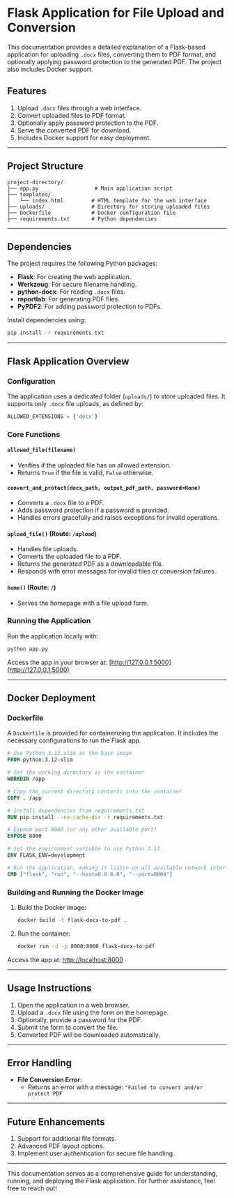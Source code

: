 # Flask Application for File Upload and Conversion

This documentation provides a detailed explanation of a Flask-based application for uploading `.docx` files, converting them to PDF format, and optionally applying password protection to the generated PDF. The project also includes Docker support.

## Features
1. Upload `.docx` files through a web interface.
2. Convert uploaded files to PDF format.
3. Optionally apply password protection to the PDF.
4. Serve the converted PDF for download.
5. Includes Docker support for easy deployment.

---

## Project Structure

```
project-directory/
├── app.py                  # Main application script
├── templates/
│   └── index.html         # HTML template for the web interface
├── uploads/               # Directory for storing uploaded files
├── Dockerfile             # Docker configuration file
├── requirements.txt       # Python dependencies
```

---

## Dependencies

The project requires the following Python packages:

- **Flask**: For creating the web application.
- **Werkzeug**: For secure filename handling.
- **python-docx**: For reading `.docx` files.
- **reportlab**: For generating PDF files.
- **PyPDF2**: For adding password protection to PDFs.

Install dependencies using:

```bash
pip install -r requirements.txt
```

---

## Flask Application Overview

### Configuration

The application uses a dedicated folder (`uploads/`) to store uploaded files. It supports only `.docx` file uploads, as defined by:

```python
ALLOWED_EXTENSIONS = {'docx'}
```

### Core Functions

#### `allowed_file(filename)`

- Verifies if the uploaded file has an allowed extension.
- Returns `True` if the file is valid, `False` otherwise.

#### `convert_and_protect(docx_path, output_pdf_path, password=None)`

- Converts a `.docx` file to a PDF.
- Adds password protection if a password is provided.
- Handles errors gracefully and raises exceptions for invalid operations.

#### `upload_file()` (Route: `/upload`)

- Handles file uploads.
- Converts the uploaded file to a PDF.
- Returns the generated PDF as a downloadable file.
- Responds with error messages for invalid files or conversion failures.

#### `home()` (Route: `/`)

- Serves the homepage with a file upload form.

### Running the Application

Run the application locally with:

```bash
python app.py
```

Access the app in your browser at: [http://127.0.0.1:5000](http://127.0.0.1:5000)

---

## Docker Deployment

### Dockerfile

A `Dockerfile` is provided for containerizing the application. It includes the necessary configurations to run the Flask app.

```dockerfile
# Use Python 3.12 slim as the base image
FROM python:3.12-slim

# Set the working directory in the container
WORKDIR /app

# Copy the current directory contents into the container
COPY . /app

# Install dependencies from requirements.txt
RUN pip install --no-cache-dir -r requirements.txt

# Expose port 8000 (or any other available port)
EXPOSE 8000

# Set the environment variable to use Python 3.12
ENV FLASK_ENV=development

# Run the application, making it listen on all available network interfaces
CMD ["flask", "run", "--host=0.0.0.0", "--port=8000"]
```

### Building and Running the Docker Image

1. Build the Docker image:

   ```bash
   docker build -t flask-docx-to-pdf .
   ```

2. Run the container:

   ```bash
   docker run -d -p 8000:8000 flask-docx-to-pdf
   ```

Access the app at: [http://localhost:8000](http://localhost:8000)

---

## Usage Instructions

1. Open the application in a web browser.
2. Upload a `.docx` file using the form on the homepage.
3. Optionally, provide a password for the PDF.
4. Submit the form to convert the file.
5. Converted PDF will be downloaded automatically.

---

## Error Handling

- **File Conversion Error**:
  - Returns an error with a message: `"Failed to convert and/or protect PDF`

---

## Future Enhancements

1. Support for additional file formats.
2. Advanced PDF layout options.
3. Implement user authentication for secure file handling.

---

This documentation serves as a comprehensive guide for understanding, running, and deploying the Flask application. For further assistance, feel free to reach out!